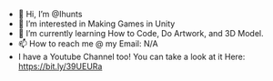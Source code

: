 - 👋 Hi, I’m @Ihunts
- 👀 I’m interested in Making Games in Unity
- 🌱 I’m currently learning How to Code, Do Artwork, and 3D Model.
- 📫 How to reach me @ my Email: N/A
- I have a Youtube Channel too! You can take a look at it Here: https://bit.ly/39UEURa
